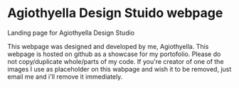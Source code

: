 # Agiothyella Design Stuido webpage
Landing page for Agiothyella Design Studio

This webpage was designed and developed by me, Agiothyella.
This webpage is hosted on github as a showcase for my portofolio. Please do not copy/duplicate whole/parts of my code.
If you're creator of one of the images I use as placeholder on this wabpage and wish it to be removed, just email me and i'll remove it immediately.
